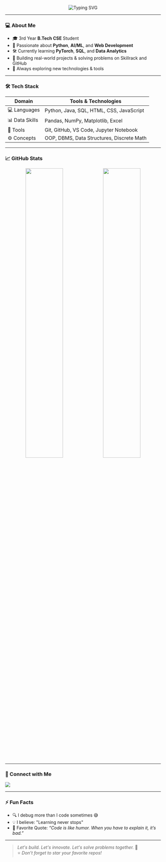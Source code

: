 <!-- Typing animation banner -->
<p align="center">
  <img src="https://readme-typing-svg.herokuapp.com?font=Fira+Code&size=22&pause=1000&color=3CBAC6&center=true&vCenter=true&width=700&lines=Hi%2C+I'm+Bhalaganapathy+(BGM);Computer+Science+Engineering+Student;Python+%7C+Data+Science+%7C+AI+Enthusiast;I+Love+Building+Projects+and+Solving+Problems;Welcome+to+my+GitHub+World!" alt="Typing SVG" />
</p>

---

### 💻 About Me
- 🎓 3rd Year **B.Tech CSE** Student  
- 🐍 Passionate about **Python**, **AI/ML**, and **Web Development**
- 🛠️ Currently learning **PyTorch**, **SQL**, and **Data Analytics**
- 🚀 Building real-world projects & solving problems on Skillrack and GitHub
- 🌱 Always exploring new technologies & tools

---

### 🛠️ Tech Stack

| Domain        | Tools & Technologies |
|---------------|----------------------|
| 💻 Languages   | Python, Java, SQL, HTML, CSS, JavaScript |
| 📊 Data Skills | Pandas, NumPy, Matplotlib, Excel |
| 🔧 Tools       | Git, GitHub, VS Code, Jupyter Notebook |
| ⚙️ Concepts    | OOP, DBMS, Data Structures, Discrete Math |

---

### 📈 GitHub Stats

<p align="center">
  <img src="https://github-readme-stats.vercel.app/api?username=BGM-007&show_icons=true&theme=radical&count_private=true&hide_border=true" width="49%" />
  <img src="https://github-readme-streak-stats.herokuapp.com/?user=BGM-007&theme=radical&hide_border=true" width="49%" />
</p>

---

### 🔗 Connect with Me

<p align="left">
  <a href="www.linkedin.com/in/bhalaganapathy-m-356302293" target="_blank">
    <img src="https://img.shields.io/badge/LinkedIn-blue?style=for-the-badge&logo=linkedin&logoColor=white" />
  </a>
</p>

---

### ⚡ Fun Facts
- 🔍 I debug more than I code sometimes 😅
- 💡 I believe: "Learning never stops"
- 🧠 Favorite Quote: *“Code is like humor. When you have to explain it, it’s bad.”*

---

> _Let's build. Let's innovate. Let's solve problems together._ 🚀  
> ⭐️ _Don’t forget to star your favorite repos!_

